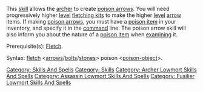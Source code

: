 This [skill](:Category:_Skills_And_Spells "wikilink") allows the
[archer](:Category:_Archers "wikilink") to create [poison
arrows](:Category:_Poison_Warheads "wikilink"). You will need
progressively higher [level](Object_Level "wikilink") [fletching
kits](Fletching_Tools_And_Materials "wikilink") to make the higher
[level](Object_Level "wikilink") [arrow](:Category:_Arrows "wikilink")
items. If making [poison arrows](Poison_Arrows "wikilink"), you must
have a [poison item](:Category:_Poisons "wikilink") in your inventory,
and specify it in the [command](:Category:_Commands "wikilink") line.
The poison arrow skill will also inform you about the nature of a
[poison item](:Category:_Poisons "wikilink") when
[examining](Examine "wikilink") it.

Prerequisite(s): [Fletch](Fletch "wikilink").

Syntax: [fletch](Fletch "wikilink")
\<[arrows](:Category:_Arrows "wikilink")/[bolts](:Category:_Bolts "wikilink")/[stones](:Category:_Stones "wikilink")\>
poison \<[poison-object](:Category:_Poisons "wikilink")\>.

[Category: Skills And Spells](Category:_Skills_And_Spells "wikilink")
[Category: Skills](Category:_Skills "wikilink") [Category: Archer
Lowmort Skills And
Spells](Category:_Archer_Lowmort_Skills_And_Spells "wikilink")
[Category: Assassin Lowmort Skills And
Spells](Category:_Assassin_Lowmort_Skills_And_Spells "wikilink")
[Category: Fusilier Lowmort Skills And
Spells](Category:_Fusilier_Lowmort_Skills_And_Spells "wikilink")
